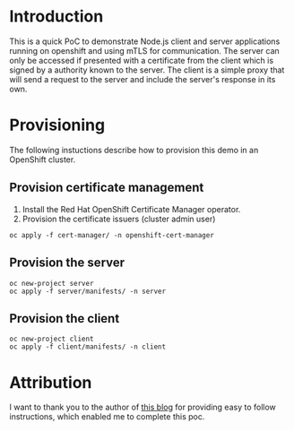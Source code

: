 # Introduction
This is a quick PoC to demonstrate Node.js client and server applications running on openshift and using mTLS for communication. The server can only be accessed if presented with a certificate from the client which is signed by a authority known to the server. The client is a simple proxy that will send a request to the server and include the server's response in its own.

# Provisioning

The following instuctions describe how to provision this demo in an OpenShift cluster.

## Provision certificate management

1. Install the Red Hat OpenShift Certificate Manager operator.
2. Provision the certificate issuers (cluster admin user)
```
oc apply -f cert-manager/ -n openshift-cert-manager
```

## Provision the server

```
oc new-project server
oc apply -f server/manifests/ -n server
```

## Provision the client

```
oc new-project client
oc apply -f client/manifests/ -n client
```
 
# Attribution
I want to thank you to the author of [this blog](https://www.matteomattei.com/client-and-server-ssl-mutual-authentication-with-nodejs/) for providing easy to follow instructions, which enabled me to complete this poc. 
